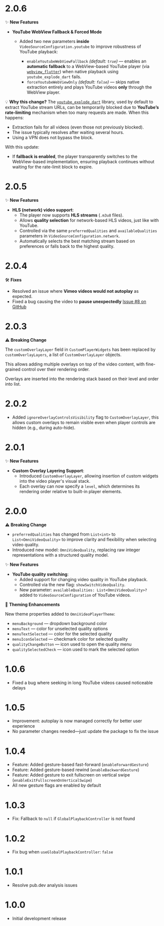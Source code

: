 # 2.0.6

✨ **New Features**

* **YouTube WebView Fallback & Forced Mode**

  * Added two new parameters **inside** `VideoSourceConfiguration.youtube` to improve robustness of YouTube playback:

    * `enableYoutubeWebViewFallback` *(default: `true`)* — enables an **automatic fallback** to a WebView-based YouTube player (via [`webview_flutter`](https://pub.dev/packages/webview_flutter)) when native playback using `youtube_explode_dart` fails.
    * `forceYoutubeWebViewOnly` *(default: `false`)* — skips native extraction entirely and plays YouTube videos **only** through the WebView player.

💡 **Why this change?**
The [`youtube_explode_dart`](https://github.com/Hexer10/youtube_explode_dart) library, used by default to extract YouTube stream URLs, can be temporarily blocked due to **YouTube’s rate-limiting** mechanism when too many requests are made.
When this happens:

* Extraction fails for all videos (even those not previously blocked).
* The issue typically resolves after waiting several hours.
* Using a VPN does not bypass the block.

With this update:

* If **fallback is enabled**, the player transparently switches to the WebView-based implementation, ensuring playback continues without waiting for the rate-limit block to expire.

# 2.0.5

✨ **New Features**

* **HLS (network) video support**:
  - The player now supports **HLS streams** (`.m3u8` files).
  - Allows **quality selection** for network-based HLS videos, just like with YouTube.
  - Controlled via the same `preferredQualities` and `availableQualities` parameters in `VideoSourceConfiguration.network`.
  - Automatically selects the best matching stream based on preferences or falls back to the highest quality.

# 2.0.4

🛠 **Fixes**

* Resolved an issue where **Vimeo videos would not autoplay** as expected.
* Fixed a bug causing the video to **pause unexpectedly** [Issue #8 on GitHub](https://github.com/leonardmatasel/omni_video_player/issues/8)

# 2.0.3

⚠️ **Breaking Change**

The `customOverlayLayer` field in `CustomPlayerWidgets` has been replaced by `customOverlayLayers`, a list of `CustomOverlayLayer` objects.

This allows adding multiple overlays on top of the video content, with fine-grained control over their rendering order.

Overlays are inserted into the rendering stack based on their level and order into list.

# 2.0.2

* Added `ignoreOverlayControlsVisibility` flag to `CustomOverlayLayer`, this allows custom overlays to remain visible even when player controls are hidden (e.g., during auto-hide).

# 2.0.1

✨ **New Features**

- **Custom Overlay Layering Support**:
  - Introduced `CustomOverlayLayer`, allowing insertion of custom widgets into the video player's visual stack.
  - Each overlay can now specify a `level`, which determines its rendering order relative to built-in player elements.

# 2.0.0

⚠️ **Breaking Change**

- `preferredQualities` has changed from `List<int>` to `List<OmniVideoQuality>` to improve clarity and flexibility when selecting video quality.
- Introduced new model: `OmniVideoQuality`, replacing raw integer representations with a structured quality model.

✨ **New Features**

- **YouTube quality switching**:
    - Added support for changing video quality in YouTube playback.
    - Controlled via the new flag: `showSwitchVideoQuality`.
    - New parameter: `availableQualities: List<OmniVideoQuality>?` added to `VideoSourceConfiguration` of YouTube videos.

🎨 **Theming Enhancements**

New theme properties added to `OmniVideoPlayerTheme`:
- `menuBackground` — dropdown background color
- `menuText` — color for unselected quality options
- `menuTextSelected` — color for the selected quality
- `menuIconSelected` — checkmark color for selected quality
- `qualityChangeButton` — icon used to open the quality menu
- `qualitySelectedCheck` — icon used to mark the selected option

# 1.0.6

* Fixed a bug where seeking in long YouTube videos caused noticeable delays

# 1.0.5

* Improvement: autoplay is now managed correctly for better user experience
* No parameter changes needed—just update the package to fix the issue

# 1.0.4

* Feature: Added gesture-based fast-forward (`enableForwardGesture`)
* Feature: Added gesture-based rewind (`enableBackwardGesture`)
* Feature: Added gesture to exit fullscreen on vertical swipe (`enableExitFullscreenOnVerticalSwipe`)
* All new gesture flags are enabled by default


# 1.0.3

* Fix: Fallback to `null` if `GlobalPlaybackController` is not found

# 1.0.2

* Fix bug when `useGlobalPlaybackController`: `false`

# 1.0.1

* Resolve pub.dev analysis issues

# 1.0.0

* Initial development release
